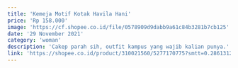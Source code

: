 ```yaml
---
title: 'Kemeja Motif Kotak Havila Hani'
price: 'Rp 158.000'
image: 'https://cf.shopee.co.id/file/0578909d9dabb9a61c84b3281b7cb125'
date: '29 November 2021'
category: 'woman'
description: 'Cakep parah sih, outfit kampus yang wajib kalian punya.'
link: 'https://shopee.co.id/product/310021560/5277170775?smtt=0.286131287-1638098636.9'
---
```

